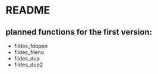 README
======

planned functions for the first version:
----------------
* fildes_fdopen
* fildes_fileno
* fildes_dup
* fildes_dup2

